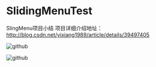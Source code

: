 SlidingMenuTest
===============

SlingMenu项目小结
项目详细介绍地址：http://blog.csdn.net/yixiang1989/article/details/39497405


![github](https://raw.githubusercontent.com/njupt1012010503/SlidingMenuTest/master/pic/1.png "github")


![github](https://raw.githubusercontent.com/njupt1012010503/SlidingMenuTest/master/pic/2.png "github")


